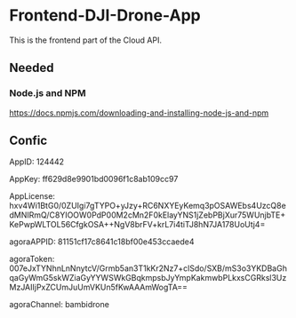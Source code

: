 # Frontend-DJI-Drone-App

This is the frontend part of the Cloud API.

## Needed

### Node.js and NPM
https://docs.npmjs.com/downloading-and-installing-node-js-and-npm

## Confic

AppID: 124442

AppKey: ff629d8e9901bd0096f1c8ab109cc97

AppLicense: hxv4Wi1BtG0/0ZUIgi7gTYPO+yJzy+RC6NXYEyKemq3pOSAWEbs4UzcQ8edMNIRmQ/C8YIOOW0PdP00M2cMn2F0kElayYNS1jZebPBjXur75WUnjbTE+KePwpWLTOL56CfgkOSA++NgV8brFV+krL7i4tiTJ8hN7JA178UoUtj4=

agoraAPPID: 81151cf17c8641c18bf00e453ccaede4

agoraToken: 007eJxTYNhnLnNnytcV/Grmb5an3T1kKr2Nz7+clSdo/SXB/mS3o3YKDBaGhqaGyWmG5skWZiaGyYYWSWkGBqkmpsbJyYmpKakmwbPLkxsCGRksl3UzMzJAIIjPxZCUmJuUmVKUn5fKwAAAmWogTA==

agoraChannel: bambidrone

